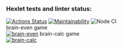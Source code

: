 ### Hexlet tests and linter status:

[![Actions Status](https://github.com/kdi-course/backend-project-lvl1/workflows/hexlet-check/badge.svg)](https://github.com/kdi-course/backend-project-lvl1/actions)
[![Maintainability](https://api.codeclimate.com/v1/badges/a99a88d28ad37a79dbf6/maintainability)](https://codeclimate.com/github/codeclimate/codeclimate/maintainability)
![Node CI](https://github.com/kdi-course/backend-project-lvl1/workflows/Node%20CI/badge.svg)  
brain-even game  
[![brain-even](https://asciinema.org/a/Xwu9JFD0uTABe3k744KoaI1vd.svg)](https://asciinema.org/a/Xwu9JFD0uTABe3k744KoaI1vd)
brain-calc game  
[![brain-calc](https://asciinema.org/a/wmhlbTMCYLUuwS1MGFbc5gqDk.svg)](https://asciinema.org/a/wmhlbTMCYLUuwS1MGFbc5gqDk)
